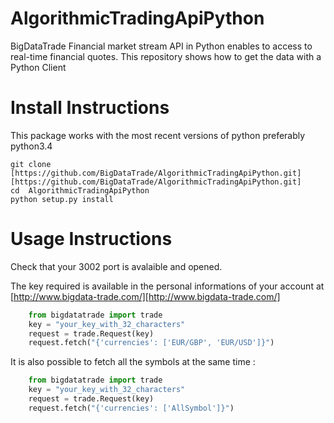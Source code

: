 # AlgorithmicTradingApiPython

BigDataTrade Financial market stream API in Python enables to access to real-time financial quotes. This repository shows how to get the data with a Python Client

# Install Instructions

This package works with the most recent versions of python preferably python3.4

```
git clone [https://github.com/BigDataTrade/AlgorithmicTradingApiPython.git][https://github.com/BigDataTrade/AlgorithmicTradingApiPython.git]
cd  AlgorithmicTradingApiPython 
python setup.py install
```


# Usage Instructions

Check that your 3002 port is avalaible and opened.

The key required is available in the personal informations of your account at  [http://www.bigdata-trade.com/][http://www.bigdata-trade.com/]

```python
    from bigdatatrade import trade
    key = "your_key_with_32_characters"
    request = trade.Request(key)
    request.fetch("{'currencies': ['EUR/GBP', 'EUR/USD']}")
```

It is also possible to fetch all the symbols at the same time :

```python
    from bigdatatrade import trade
    key = "your_key_with_32_characters"
    request = trade.Request(key)
    request.fetch("{'currencies': ['AllSymbol']}")
```
